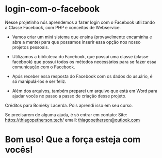 # login-com-o-facebook
Nesse projetinho nós aprendemos a fazer login com o Facebook utilizando a Classe Facebook, com PHP e conceitos de Webservice.

- Vamos criar um mini sistema que ensina (provavelmente encaminha e abre a mente) para que possamos inserir essa opção nos nosso projetos pessoais. 

- Utilizamos a biblioteca do Facebook, que possui uma classe (classe facebook) que possui todos os métodos necessários para se fazer essa comunicação com o Facebook. 

- Após receber essa resposta do Facebook com os dados do usuário, é só manipulá-los e ser feliz.

- Além dos arquivos, também preparei um arquivo que está em Word para ajudar vocês no passo a passo de criação desse projeto. 

Créditos para Bonieky Lacerda. Pois aprendi isso em seu curso.

Se precisarem de alguma ajuda, é só entrar em contato: 
Site: https://thiagopetherson.tech/
email: thiagopetherson@outlook.com

# Bom uso! Que a força esteja com vocês! 

